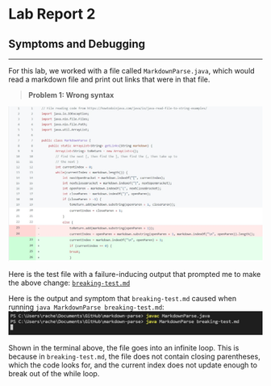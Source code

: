 # Lab Report 2

## Symptoms and Debugging
___________________________________________

For this lab, we worked with a file called `MarkdownParse.java`, which would read a markdown file and print out links that were in that file.

>**Problem 1: Wrong syntax**

![image](commit1.jpg)

Here is the test file with a failure-inducing output that prompted me to make the above change: [`breaking-test.md`](https://github.com/r-chau/markdown-parse/blob/main/breaking-test.md)

Here is the output and symptom that `breaking-test.md` caused when running `java MarkdownParse breaking-test.md`:
![image](breaking-test-output.jpg)

Shown in the terminal above, the file goes into an infinite loop. This is because in `breaking-test.md`, the file does not contain closing parentheses, which the code looks for, and the current index does not update enough to break out of the while loop. 
